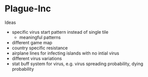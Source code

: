 # Plague-Inc

Ideas
* specific virus start pattern instead of single tile
  * meaningful patterns
* different game map
* country specific resistance
* airplane lines for infecting islands with no intial virus
* different virus variations
* stat buff system for virus, e.g. virus spreading probability, dying probability